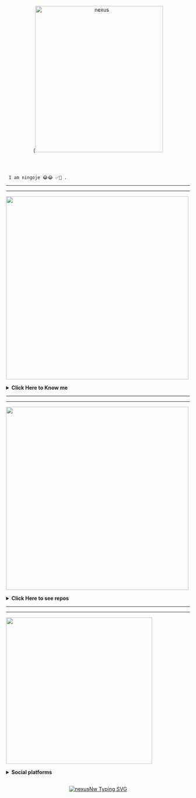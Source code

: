  <p align="center">
(<img src="https://i.imgur.com/vgElvfV.jpeg" alt="nexus" width="350" height="400"/>
</p>
    </a>
</p>
<br> 


```

 I am ningoje 😂😂 ✅🎉 .

```


-----

-----


<img src="./img/AboutMe-elaina.png" width="500" />
<br/>

<b><details><summary>Click Here to Know me</summary></b>

<img src="https://i.imgur.com/hDnguFu.jpeg" width="300" align="Center" />
<br/>

<br/>
  
- Name **Ningoje**

- Live in **Kanairo , Kenya**
- Studying in [***Chuka University***]
- Atleast Good with **Java and  javascript** 

- Mainly Focus on making Whatsapp Bots


</details>

----

----
<img src="./img/Repo-elaina.png" width="500" />
<br/>

<b><details><summary>Click Here to see repos</summary></b>

<img src="https://i.imgur.com/pGdhNzx.jpeg" width="300" align="Center" />
<br/>

<br/>


</details>

----

----
<img src="https://i.imgur.com/VxXEaXn.jpeg " width="400" />
<br/>

<b><details><summary>Social platforms</summary></b>

<img src="https://i.imgur.com/I5vTuli.jpeg" height="250" width="500" />
<br/>
</p>

``` Contact Developer ```
<p align="center">

  <a href="https://instagram.com/"><img src="https://img.shields.io/badge/Instagram-E440?style=flat-cirlce&logo=instagram" />
  <a href="https://github.com/ningoje"><img src="https://img.shields.io/badge/-GitHub-blue?style=flat-cirlce&logo=github" /> 
    <a href="https://t.me/Ningoje"><img src="https://img.shields.io/badge/-Telegram-white?style=flat-cirlce&logo=telegram" /> 



</p>




</details>


## <!-- Typing SVG -->
<p align="center">
    <a href="https://git.io/J0hKr">
        <img
        src="https://readme-typing-svg.herokuapp.com?size=30&width=800&lines=TᕼᗩᑎKՏ+ᖴOᖇ+ᐯIՏITIᑎᘜ....."
            alt="nexusNw Typing SVG"

</p>

